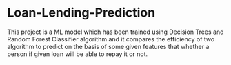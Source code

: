 # Loan-Lending-Prediction
This project is a ML model which has been trained using Decision Trees and Random Forest Classifier algorithm and it compares the efficiency of two algorithm to predict on the basis of some given features that whether a person if given loan will be able to repay it or not.

